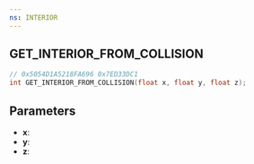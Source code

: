 ```yaml
---
ns: INTERIOR
---
```

## GET_INTERIOR_FROM_COLLISION

```c
// 0x5054D1A5218FA696 0x7ED33DC1
int GET_INTERIOR_FROM_COLLISION(float x, float y, float z);
```

## Parameters
* **x**:
* **y**:
* **z**:
